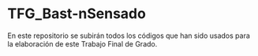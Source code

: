 # TFG_Bast-nSensado
En este repositorio se subirán todos los códigos que han sido usados para la elaboración de este Trabajo Final de Grado.
